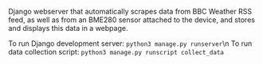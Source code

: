 Django webserver that automatically scrapes data from BBC Weather RSS feed, as well as from an BME280 sensor attached to the device, and stores and displays this data in a webpage.

To run Django development server: `python3 manage.py runserver`\n
To run data collection script: `python3 manage.py runscript collect_data`
